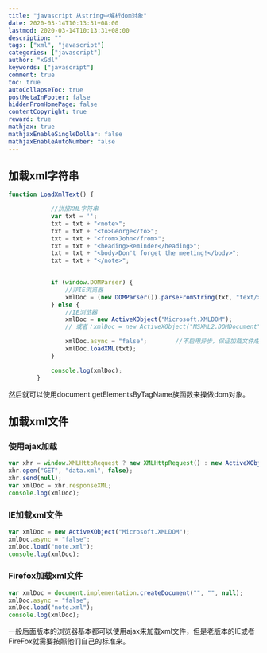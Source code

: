 ```yaml
---
title: "javascript 从string中解析dom对象"
date: 2020-03-14T10:13:31+08:00
lastmod: 2020-03-14T10:13:31+08:00
description: ""
tags: ["xml", "javascript"]
categories: ["javascript"]
author: "xGdl"
keywords: ["javascript"]
comment: true
toc: true
autoCollapseToc: true
postMetaInFooter: false
hiddenFromHomePage: false
contentCopyright: true
reward: true
mathjax: true
mathjaxEnableSingleDollar: false
mathjaxEnableAutoNumber: false
---
```




## 加载xml字符串

```javascript
function LoadXmlText() {

            //拼接XML字符串
            var txt = '';
            txt = txt + "<note>";
            txt = txt + "<to>George</to>";
            txt = txt + "<from>John</from>";
            txt = txt + "<heading>Reminder</heading>";
            txt = txt + "<body>Don't forget the meeting!</body>";
            txt = txt + "</note>";

            
            if (window.DOMParser) {
                //非IE浏览器
                xmlDoc = (new DOMParser()).parseFromString(txt, "text/xml");
            } else {
                //IE浏览器
                xmlDoc = new ActiveXObject("Microsoft.XMLDOM");         
                // 或者：xmlDoc = new ActiveXObject("MSXML2.DOMDocument");      

                xmlDoc.async = "false";        //不启用异步，保证加载文件成功之前不会进行下面操作
                xmlDoc.loadXML(txt);
            }

            console.log(xmlDoc);
        }

```

然后就可以使用document.getElementsByTagName族函数来操做dom对象。


## 加载xml文件

### 使用ajax加载

```javascript
var xhr = window.XMLHttpRequest ? new XMLHttpRequest() : new ActiveXObject("Microsoft.XMLHTTP");
xhr.open("GET", "data.xml", false);
xhr.send(null);
var xmlDoc = xhr.responseXML;
console.log(xmlDoc); 

```

### IE加载xml文件

```javascript
var xmlDoc = new ActiveXObject("Microsoft.XMLDOM");
xmlDoc.async = "false";
xmlDoc.load("note.xml");
console.log(xmlDoc); 

```

### Firefox加载xml文件

```javascript
var xmlDoc = document.implementation.createDocument("", "", null);
xmlDoc.async = "false";
xmlDoc.load("note.xml");
console.log(xmlDoc);

```

一般后面版本的浏览器基本都可以使用ajax来加载xml文件，但是老版本的IE或者FireFox就需要按照他们自己的标准来。